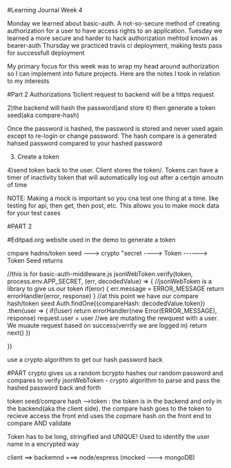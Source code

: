 
#Learning Journal Week 4

Monday we learned about basic-auth. A not-so-secure method of creating authorization for a user to have access rights to an application.
Tuesday we learned a more secure and harder to hack authorization mehtod known as bearer-auth
Thursday we practiced travis ci deployment, making tests pass for successfull deployment

My primary focus for this week was to wrap my head around authorization so I can implement into future projects. Here are the notes I took in relation to my interests

#Part 2 Authorizations
1)client request to backend will be a https request

2)the backend will hash the password(and store it) then generate a token seed(aka compare-hash)

Once the password is hashed, the password is stored and never used again except to re-login or change password. The hash compare is a generated hahsed password compared to your hashed password

3) Create a token

4)send token back to the user. 
Client stores the token/. Tokens can have a timer of inactivity token that will automatically log out after a certqin amoutn of time

NOTE: Making a mock is important so you cna test one thing at a time.
like testing for api, then get, then post, etc. This allows you to make mock data for your test cases

#PART 2

#Editpad.org 
website used in the demo to generate a token

cmpare hadns/token seed ---> crypto "secret ----> Token ------> Token Seed returns

//this is for basic-auth-middleware.js
jsonWebToken.verify(token, process.env.APP_SECRET, (err, decodedValue) => { //jsonWebToken is a library to give us our token
  if(eror) {
    err.message = ERROR_MESSAGE
    return errorHandler(error, response)
  }
  //at this point we have our compare hash/token seed
  Auth.findOne({compareHash: decodedValue.token})
    .then(user => {
      if(!user)
      return errorHandler(new Error(ERROR_MESSAGE), response)
      request.user  = user //we are mutating the rewquest with a user. We muaute request based on success(verrify we are logged in)
      return next()
    })

})

use a crypto algorithim to get our hash password back

#PART 
crypto gives us a random 
bcrypto hashes our random password and compares to verify
jsonWebToken - crypto algorithm to parse and pass the hashed password back and forth

token seed/compare hash -->token : the token is in the backend and only in the backend(aka the client side). the compare hash goes to the token to recieve access
the front end uses the copmare hash on the front end to compare AND validate

Token has to be long, stringified and UNIQUE! Used to identify the user name in a encrypted way

client ==> backemnd ===> node/express (mocked ---> mongoDB)
